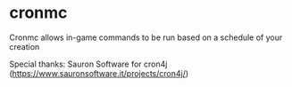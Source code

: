 cronmc
=============
Cronmc allows in-game commands to be run based on a schedule of your creation


Special thanks: Sauron Software for cron4j (https://www.sauronsoftware.it/projects/cron4j/)